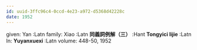 ```yaml
---
id: uuid-3ffc96c4-0ccd-4e23-a972-d5368d42228c
date: 1952
---
```


given: Yan :Latn
family: Xiao :Latn
**同義詞例解（三）** :Hant
**Tongyici lijie** :Latn
In: 
**Yuyanxuexi** :Latn
volume: 448-50, 1952